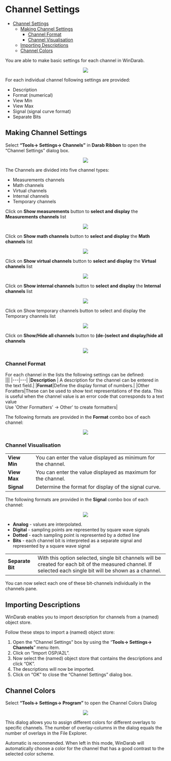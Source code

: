 # Channel Settings

- [Channel Settings](#channel-settings)
  - [Making Channel Settings](#making-channel-settings)
    - [Channel Format](#channel-format)
    - [Channel Visualisation](#channel-visualisation)
  - [Importing Descriptions](#importing-descriptions)
  - [Channel Colors](#channel-colors)

You are able to make basic settings for each channel in WinDarab.  
<p align="center">
<img src="images/Basic Channel Settings.jpg">
</p>
For each individual channel following settings are provided:  

* Description
* Format (numerical)
* View Min
* View Max
* Signal (signal curve format)
* Separate Bits

## Making Channel Settings

Select **“Tools&rarr; Settings&rarr; Channels”** in **Darab Ribbon** to open the “Channel Settings” dialog box.

<p align="center">
<img src="images/Channel List.jpg">
</p>

The Channels are divided into five channel types:

* Measurements channels
* Math channels
* Virtual channels
* Internal channels
* Temporary channels

Click on **Show measurements** button to **select and display** the **Measurements channels** list

<p align="center">
<img src="images/Measurement Channels.jpg">
</p>

Click on **Show math channels** button to **select and display** the **Math channels** list

<p align="center">
<img src="images/Math Channels.jpg">
</p>

Click on **Show virtual channels** button to **select and display** the **Virtual channels** list

<p align="center">
<img src="images/Virtual Channel Filter.jpg">
</p>

Click on **Show internal channels** button to **select and display** the **Internal channels** list

<p align="center">
<img src="images/Internal Channels.jpg">
</p>

Click on Show temporary channels button to select and display the Temporary channels list

<p align="center">
<img src="images/temp channel.jpg">
</p>

Click on **Show/Hide all channels** button to **(de-)select and display/hide all channels**

<p align="center">
<img src="images/display channels.jpg">
</p>

### Channel Format

For each channel in the lists the following settings can be defined:  
|||
|---|---|
|**Description** | A description for the channel can be entered in the text field.|
|**Format**|Define the display format of numbers.|
|Other Foratters|These can be used to show text representations of the data. This is useful when the channel value is an error code that corresponds to a text value<br>Use 'Other Formatters' &rarr; Other' to create formatters|

The following formats are provided in the **Format** combo box of each channel:

<p align="center">
<img src="images/format combo.jpg">
</p>

### Channel Visualisation

|||
|---|---|
|**View Min**|You can enter the value displayed as minimum for the channel.  
|**View Max**|You can enter the value displayed as maximum for the channel.  
|**Signal**|Determine the format for display of the signal curve.
The following formats are provided in the **Signal** combo box of each channel:  

<p align="center">
<img src="images/signal.jpg">
</p>

* **Analog** - values are interpolated.
* **Digital** - sampling points are represented by square wave signals
* **Dotted** - each sampling point is represented by a dotted line
* **Bits** - each channel bit is interpreted as a separate signal and represented by a square wave signal

|||
|---|---|
|**Separate Bit**| With this option selected, single bit channels will be created for each bit of the measured channel. If selected each single bit will be shown as a channel.

You can now select each one of these bit-channels individually in the channels pane.

## Importing Descriptions

WinDarab enables you to import description for channels from a (named) object store.

Follow these steps to import a (named) object store:

1. Open the “Channel Settings” box by using the “**Tools&rarr; Settings&rarr; Channels**” menu item.
2. Click on “Import OSP/A2L”.
3. Now select the (named) object store that contains the descriptions and click “OK”.
4. The descriptions will now be imported.
5. Click on “OK” to close the “Channel Settings” dialog box.

## Channel Colors

Select **“Tools&rarr; Settings&rarr; Program”** to open the Channel Colors Dialog

<p align="center">
<img src="images/Channel Colors Dialog.jpg">
</p>

This dialog allows you to assign different colors for different overlays to specific channels. The number of overlay-columns in the dialog equals the number of overlays in the File Explorer.

Automatic is recommended. When left in this mode, WinDarab will automatically choose a color for the channel that has a good contrast to the selected color scheme.
